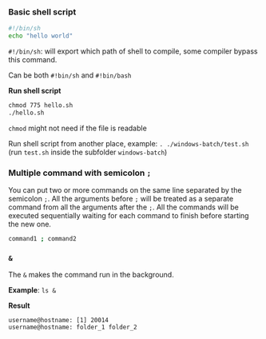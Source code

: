 ### Basic shell script

```sh
#!/bin/sh
echo "hello world"
```

``#!/bin/sh``: will export which path of shell to compile, some compiler bypass this command.

Can be both ``#!bin/sh`` and ``#!bin/bash``

**Run shell script**

```cmd
chmod 775 hello.sh
./hello.sh
```

``chmod`` might not need if the file is readable

Run shell script from another place, example: ``. ./windows-batch/test.sh`` (run ``test.sh`` inside the subfolder ``windows-batch``)

### Multiple command with semicolon ``;``

You can put two or more commands on the same line separated by the semicolon ``;``. All the arguments before ``;`` will be treated as a separate command from all the arguments after the ``;``. All the commands will be executed sequentially waiting for each command to finish before starting the new one.

```sh
command1 ; command2  
```

### ``&``

The ``&`` makes the command run in the background.

**Example**: ``ls &``

**Result**

```
username@hostname: [1] 20014
username@hostname: folder_1 folder_2
```

